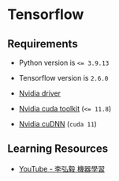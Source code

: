 # Tensorflow

## Requirements

- Python version is `<= 3.9.13`

- Tensorflow version is `2.6.0`

- [Nvidia driver](https://www.nvidia.com.tw/Download/index.aspx?lang=tw)

- [Nvidia cuda toolkit](https://developer.nvidia.com/cuda-toolkit-archive) (`<= 11.8`)

- [Nvidia cuDNN](https://developer.nvidia.com/cudnn) (`cuda 11`)

## Learning Resources

- [YouTube - 李弘毅 機器學習](https://www.youtube.com/watch?v=Ye018rCVvOo&list=PLJV_el3uVTsMhtt7_Y6sgTHGHp1Vb2P2J)
